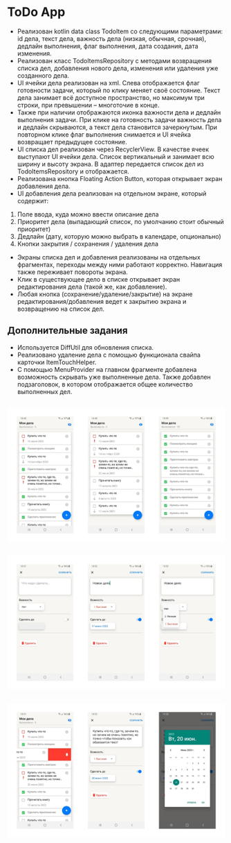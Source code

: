 # ToDo App
-   Реализован kotlin data class TodoItem со следующими параметрами: id дела, текст дела, важность дела (низкая, обычная, срочная), дедлайн выполнения, флаг выполнения, дата создания, дата изменения.  
-   Реализован класс TodoItemsRepository с методами возвращения списка дел, добавления нового дела, изменения или удаления уже созданного дела.  
-   UI ячейки дела реализован на xml. Слева отображается флаг готовности задачи, который по клику меняет своё состояние. Текст дела занимает всё доступное пространство, но максимум три строки, при превышении – многоточие  в конце.
-   Также при наличии отображаются иконка важности дела и дедлайн выполнения задачи. При клике на готовность задачи важность дела и дедлайн скрываются, а текст дела становится зачеркнутым. При повторном клике флаг выполнения снимается и UI ячейка возвращает предыдущее состояние.   
-   UI списка дел реализован через RecyclerView. В качестве ячеек выступают UI ячейки дела. Список вертикальный и занимает всю ширину и высоту экрана. В адаптер передается список дел из TodoItemsRepository и отображается.  
-   Реализована кнопка Floating Action Button, которая открывает экран добавления дела.  
-   UI добавления дела реализован на отдельном экране, который содержит:  
1) Поле ввода, куда можно ввести описание дела  
2) Приоритет дела (выпадающий список, по умолчанию стоит обычный приоритет)  
3) Дедлайн (дату, которую можно выбрать в календаре, опционально)  
4) Кнопки закрытия / сохранения / удаления дела
-   Экраны списка дел и добавления реализованы на отдельных фрагментах, переходы между ними работают корректно. Навигация также переживает повороты экрана.
-   Клик в существующее дело в списке открывает экран редактирования дела (такой же, как добавление).
-   Любая кнопка (сохранение/удаление/закрытие) на экране редактирования/добавления ведет к закрытию экрана и возвращению на список дел.
##  Дополнительные задания
-   Используется DiffUtil для обновления списка.
-   Реализовано удаление дела с помощью функционала свайпа карточки ItemTouchHelper.
-   С помощью MenuProvider на главном фрагменте добавлена возможность скрывать уже выполненные дела. Также добавлен подзаголовок, в котором отображается общее количество выполненных дел.
     
   
##     
![](https://github.com/Nikolai24/Screenshots/blob/master/111.jpg)  
##  
![](https://github.com/Nikolai24/Screenshots/blob/master/222.jpg)  
##  
![](https://github.com/Nikolai24/Screenshots/blob/master/333.jpg)     
	
